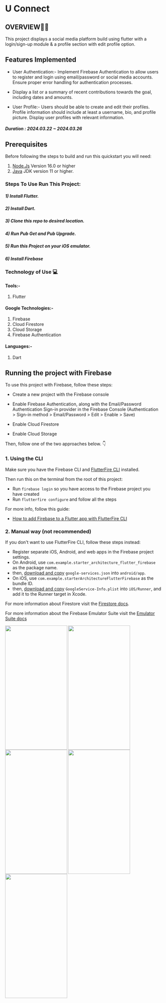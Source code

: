 

# U Connect



## OVERVIEW👩‍💻

This project displays  a social media platform build using flutter with a login/sign-up module & a profile section with edit profile option.

## Features Implemented
 - User Authentication:-
  Implement Firebase Authentication to allow users to register and login using email/password or social media accounts.
  Ensure proper error handling for authentication processes.
   
- Display a list or a summary of recent contributions towards the goal, including dates and amounts.

 - User Profile:-
  Users should be able to create and edit their profiles.
Profile information should include at least a username, bio, and profile picture.
  Display user profiles with relevant information.


##### Duration : 2024.03.22 ~ 2024.03.26


## Prerequisites
Before following the steps to build and run this quickstart you will need:
 1. [Node.Js](https://nodejs.org/en/download) Version 16.0 or higher
 2. [Java](https://jdk.java.net/) JDK version 11 or higher.

### Steps To Use Run This Project:
##### 1) Install Flutter.
##### 2) Install Dart.
##### 3) Clone this repo to desired location.
##### 4) Run Pub Get and Pub Upgrade.
##### 5) Run this Project on your iOS emulator.
##### 6) Install Firebase

### Technology of Use 💻
####  Tools:-
1) Flutter

#### Google Technologies:-
1) Firebase
2) Cloud Firestore
3) Cloud Storage
4) Firebase Authentication


#### Languages:-
1) Dart

## Running the project with Firebase

To use this project with Firebase, follow these steps:

- Create a new project with the Firebase console
- Enable Firebase Authentication, along with the Email/Password Authentication Sign-in provider in the Firebase Console (Authentication > Sign-in method > Email/Password > Edit > Enable > Save)
- Enable Cloud Firestore
 
- Enable Cloud Storage

Then, follow one of the two approaches below. 👇

### 1. Using the CLI

Make sure you have the Firebase CLI and [FlutterFire CLI](https://pub.dev/packages/flutterfire_cli) installed.

Then run this on the terminal from the root of this project:

- Run `firebase login` so you have access to the Firebase project you have created
- Run `flutterfire configure` and follow all the steps

For more info, follow this guide:

- [How to add Firebase to a Flutter app with FlutterFire CLI](https://codewithandrea.com/articles/flutter-firebase-flutterfire-cli/)

### 2. Manual way (not recommended)

If you don't want to use FlutterFire CLI, follow these steps instead:

- Register separate iOS, Android, and web apps in the Firebase project settings.
- On Android, use `com.example.starter_architecture_flutter_firebase` as the package name.
- then, [download and copy](https://firebase.google.com/docs/flutter/setup#configure_an_android_app) `google-services.json` into `android/app`.
- On iOS, use `com.example.starterArchitectureFlutterFirebase` as the bundle ID.
- then, [download and copy](https://firebase.google.com/docs/flutter/setup#configure_an_ios_app) `GoogleService-Info.plist` into `iOS/Runner`, and add it to the Runner target in Xcode.

For more information about Firestore visit the [Firestore docs][firestore-docs].

For more information about the Firebase Emulator Suite visit the [Emulator Suite docs][emulator-docs]

[firestore-docs]: https://firebase.google.com/docs/firestore/
[emulator-docs]: https://firebase.google.com/docs/emulator-suite

<img width="200" height="400" align='left' src="https://res.cloudinary.com/dvnfhm7q4/image/upload/v1711403319/landing_page_ewsbfn.png">

<img width="200" height="400" align='left' src="https://res.cloudinary.com/dvnfhm7q4/image/upload/v1711403319/login_page_qxfgy4.png">

<img width="200" height="400" align='left' src="https://res.cloudinary.com/dvnfhm7q4/image/upload/v1711403359/sign_up_page_vedc0c.png">

<img width="200" height="400" align='left' src="https://res.cloudinary.com/dvnfhm7q4/image/upload/v1711403407/forgot_password_bv9ys6.png">

<img width="200" height="400" align='left' src="https://res.cloudinary.com/dvnfhm7q4/image/upload/v1711401963/Simulator_Screen_Shot_-_iPhone_14_Pro_Max_-_2024-03-26_at_02.49.38_gvnlbt.png">
